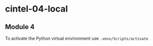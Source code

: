 # cintel-04-local

## Module 4

To activate the Python virtual environment use `.venv/Scripts/activate`
